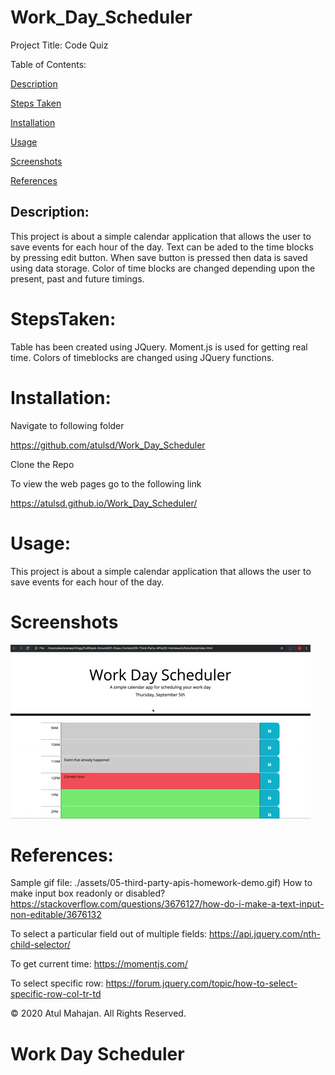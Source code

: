 # Work_Day_Scheduler

Project Title: Code Quiz

Table of Contents:

[Description](#Description:)

[Steps Taken](#StepsTaken:)

[Installation](#Installation:)

[Usage](#Usage:)

[Screenshots](#Screenshots:)

[References](#References:)

## Description:

This project is about a simple calendar application that allows the user to save events for each hour of the day. Text can be aded to the time blocks by pressing edit button. When save button is pressed then data is saved using data storage. Color of time blocks are changed depending upon the present, past and future timings.

# StepsTaken:

Table has been created using JQuery. Moment.js is used for getting real time. Colors of timeblocks are changed using JQuery functions.

# Installation:

Navigate to following folder

https://github.com/atulsd/Work_Day_Scheduler

Clone the Repo

To view the web pages go to the following link

https://atulsd.github.io/Work_Day_Scheduler/

# Usage:

This project is about a simple calendar application that allows the user to save events for each hour of the day.

# Screenshots

![Work Day Scheduler](./assets/images/05-third-party-apis-homework-demo.gif)

# References:

Sample gif file: ./assets/05-third-party-apis-homework-demo.gif)
How to make input box readonly or disabled? https://stackoverflow.com/questions/3676127/how-do-i-make-a-text-input-non-editable/3676132

To select a particular field out of multiple fields: https://api.jquery.com/nth-child-selector/

To get current time: https://momentjs.com/

To select specific row: https://forum.jquery.com/topic/how-to-select-specific-row-col-tr-td

© 2020 Atul Mahajan. All Rights Reserved.

# Work Day Scheduler

